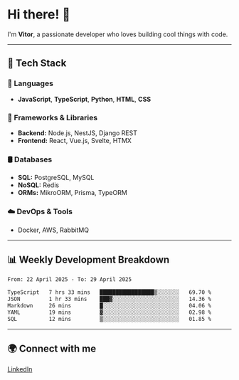 
# Hi there! 👋

I'm **Vitor**, a passionate developer who loves building cool things with code.

---
## 🔧 Tech Stack

### 📌 Languages
- **JavaScript**, **TypeScript**, **Python**, **HTML**, **CSS**

### 🚀 Frameworks & Libraries
- **Backend:** Node.js, NestJS, Django REST
- **Frontend:** React, Vue.js, Svelte, HTMX

### 🛢️ Databases
- **SQL:** PostgreSQL, MySQL
- **NoSQL:** Redis
- **ORMs:** MikroORM, Prisma, TypeORM

### ☁️ DevOps & Tools
- Docker, AWS, RabbitMQ

---
## 📊 Weekly Development Breakdown

<!--START_SECTION:waka-->

```txt
From: 22 April 2025 - To: 29 April 2025

TypeScript   7 hrs 33 mins   █████████████████▒░░░░░░░   69.70 %
JSON         1 hr 33 mins    ███▓░░░░░░░░░░░░░░░░░░░░░   14.36 %
Markdown     26 mins         █░░░░░░░░░░░░░░░░░░░░░░░░   04.06 %
YAML         19 mins         ▓░░░░░░░░░░░░░░░░░░░░░░░░   02.98 %
SQL          12 mins         ▒░░░░░░░░░░░░░░░░░░░░░░░░   01.85 %
```

<!--END_SECTION:waka-->

---
## 🌍 Connect with me
[LinkedIn](https://www.linkedin.com/in/vitorlc)
